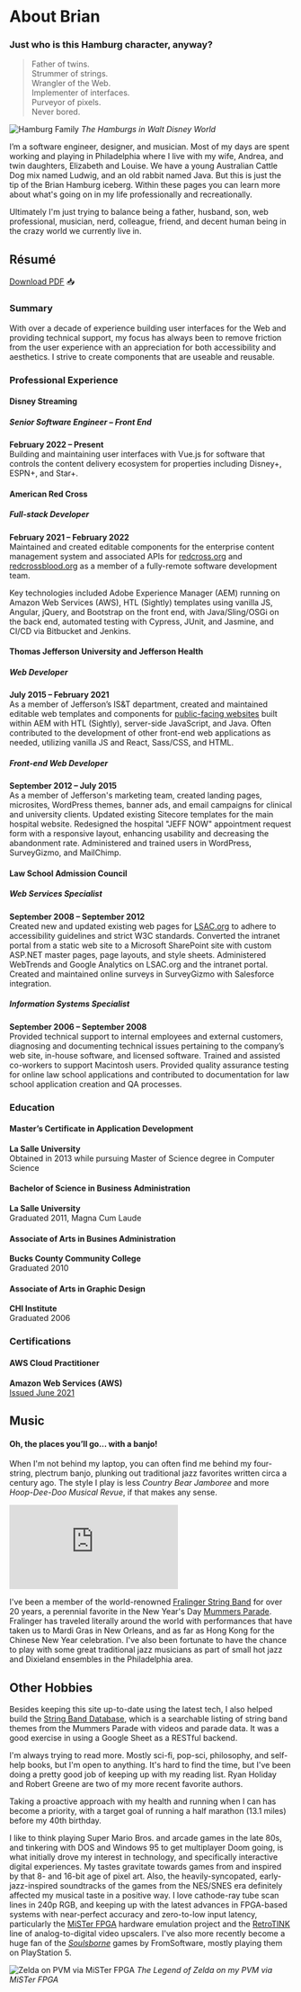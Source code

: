 # About Brian

### Just who is this Hamburg character, anyway?

> Father of twins.  
  Strummer of strings.  
  Wrangler of the Web.  
  Implementer of interfaces.  
  Purveyor of pixels.  
  Never bored.

![Hamburg Family](/images/pluto-polynesian.jpg)
*The Hamburgs in Walt Disney World*

I’m a software engineer, designer, and musician. Most of my days are spent working and playing in Philadelphia where I live with my wife, Andrea, and twin daughters, Elizabeth and Louise. We have a young Australian Cattle Dog mix named Ludwig, and an old rabbit named Java. But this is just the tip of the Brian Hamburg iceberg. Within these pages you can learn more about what's going on in my life professionally and recreationally.

Ultimately I'm just trying to balance being a father, husband, son, web professional, musician, nerd, colleague, friend, and decent human being in the crazy world we currently live in.

## Résumé

<a href="/Brian-Hamburg-resume.pdf" target="_blank">Download PDF</a> :inbox_tray:

### Summary

With over a decade of experience building user interfaces for the Web and providing technical support, my focus has always been to remove friction from the user experience with an appreciation for both accessibility and aesthetics. I strive to create components that are useable and reusable.

### Professional Experience

#### Disney Streaming
##### Senior Software Engineer – Front End
**February 2022 – Present**  
Building and maintaining user interfaces with Vue.js for software that controls the content delivery ecosystem for properties including Disney+, ESPN+, and Star+.

#### American Red Cross
##### Full-stack Developer
**February 2021 – February 2022**  
Maintained and created editable components for the enterprise content management system and associated APIs for [redcross.org](https://redcross.org) and [redcrossblood.org](https://redcrossblood.org) as a member of a fully-remote software development team.

Key technologies included Adobe Experience Manager (AEM) running on Amazon Web Services (AWS), HTL (Sightly) templates using vanilla JS, Angular, jQuery, and Bootstrap on the front end, with Java/Sling/OSGi on the back end, automated testing with Cypress, JUnit, and Jasmine, and CI/CD via Bitbucket and Jenkins.

#### Thomas Jefferson University and Jefferson Health
##### Web Developer
**July 2015 – February 2021**  
As a member of Jefferson’s IS&T department, created and maintained editable web templates and components for [public-facing websites](https://jeffersonhealth.org) built within AEM with HTL (Sightly), server-side JavaScript, and Java. Often contributed to the development of other front-end web applications as needed, utilizing vanilla JS and React, Sass/CSS, and HTML.
##### Front-end Web Developer
**September 2012 – July 2015**  
As a member of Jefferson's marketing team, created landing pages, microsites, WordPress themes, banner ads, and email campaigns for clinical and university clients. Updated existing Sitecore templates for the main hospital website. Redesigned the hospital "JEFF NOW" appointment request form with a responsive layout, enhancing usability and decreasing the abandonment rate. Administered and trained users in WordPress, SurveyGizmo, and MailChimp.

#### Law School Admission Council
##### Web Services Specialist
**September 2008 – September 2012**  
Created new and updated existing web pages for [LSAC.org](https://lsac.org) to adhere to accessibility guidelines and strict W3C standards. Converted the intranet portal from a static web site to a Microsoft SharePoint site with custom ASP.NET master pages, page layouts, and style sheets. Administered WebTrends and Google Analytics on LSAC.org and the intranet portal. Created and maintained online surveys in SurveyGizmo with Salesforce integration.
##### Information Systems Specialist
**September 2006 – September 2008**  
Provided technical support to internal employees and external customers, diagnosing and documenting technical issues pertaining to the company’s web site, in-house software, and licensed software. Trained and assisted co-workers to support Macintosh users. Provided quality assurance testing for online law school applications and contributed to documentation for law school application creation and QA processes.

### Education
#### Master’s Certificate in Application Development
**La Salle University**  
Obtained in 2013 while pursuing Master of Science degree in Computer Science
#### Bachelor of Science in Business Administration
**La Salle University**  
Graduated 2011, Magna Cum Laude
#### Associate of Arts in Busines Administration
**Bucks County Community College**  
Graduated 2010
#### Associate of Arts in Graphic Design
**CHI Institute**  
Graduated 2006

### Certifications
#### AWS Cloud Practitioner
**Amazon Web Services (AWS)**  
[Issued June 2021](https://www.credly.com/badges/2edb90a0-68d8-4928-8df7-fb86dedc227f)

## Music

#### Oh, the places you’ll go... with a banjo!

When I'm not behind my laptop, you can often find me behind my four-string, plectrum banjo, plunking out traditional jazz favorites written circa a century ago. The style I play is less *Country Bear Jamboree* and more *Hoop-Dee-Doo Musical Revue*, if that makes any sense.

<div class="video-container">
  <iframe src="https://www.youtube.com/embed/B62Kw4nDD88?rel=0" title="YouTube video player" frameborder="0" allow="accelerometer; autoplay; clipboard-write; encrypted-media; gyroscope; picture-in-picture" allowfullscreen></iframe>
</div>

I've been a member of the world-renowned [Fralinger String Band](https://www.fralinger.org) for over 20 years, a perennial favorite in the New Year's Day [Mummers Parade](https://www.fralinger.org/mummers-history). Fralinger has traveled literally around the world with performances that have taken us to Mardi Gras in New Orleans, and as far as Hong Kong for the Chinese New Year celebration. I've also been fortunate to have the chance to play with some great traditional jazz musicians as part of small hot jazz and Dixieland ensembles in the Philadelphia area.

## Other Hobbies

Besides keeping this site up-to-date using the latest tech, I also helped build the [String Band Database](http://stringbanddatabase.com), which is a searchable listing of string band themes from the Mummers Parade with videos and parade data. It was a good exercise in using a Google Sheet as a RESTful backend.

I'm always trying to read more. Mostly sci-fi, pop-sci, philosophy, and self-help books, but I'm open to anything. It's hard to find the time, but I've been doing a pretty good job of keeping up with my reading list. Ryan Holiday and Robert Greene are two of my more recent favorite authors.

Taking a proactive approach with my health and running when I can has become a priority, with a target goal of running a half marathon (13.1 miles) before my 40th birthday.

I like to think playing Super Mario Bros. and arcade games in the late 80s, and tinkering with DOS and Windows 95 to get multiplayer Doom going, is what initially drove my interest in technology, and specifically interactive digital experiences. My tastes gravitate towards games from and inspired by that 8- and 16-bit age of pixel art. Also, the heavily-syncopated, early-jazz-inspired soundtracks of the games from the NES/SNES era definitely affected my musical taste in a positive way. I love cathode-ray tube scan lines in 240p RGB, and keeping up with the latest advances in FPGA-based systems with near-perfect accuracy and zero-to-low input latency, particularly the [MiSTer FPGA](https://github.com/MiSTer-devel/Main_MiSTer/wiki) hardware emulation project and the [RetroTINK](https://www.retrotink.com/product-page/5x-pro) line of analog-to-digital video upscalers. I've also more recently become a huge fan of the [*Soulsborne*](https://en.wikipedia.org/wiki/Souls_(series)) games by FromSoftware, mostly playing them on PlayStation 5.

![Zelda on PVM via MiSTer FPGA](/images/mister-zelda.jpeg)
*The Legend of Zelda on my PVM via MiSTer FPGA*
